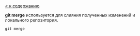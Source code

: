 [< к содержанию](./readme.md)

**git merge** используется для слияния полученных изменений и локального репозитория.

```bash=
git merge
```
